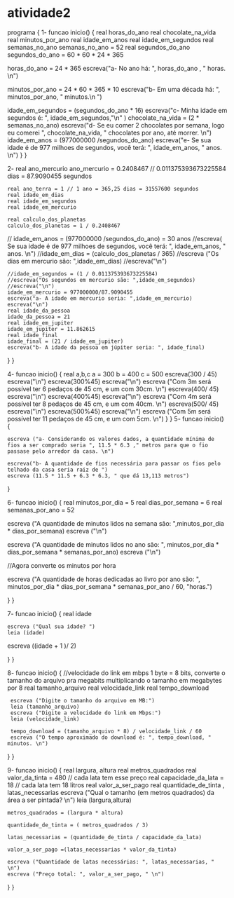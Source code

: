 # atividade2
programa { 
1-
funcao inicio()
 {
   real horas_do_ano
   real chocolate_na_vida
   real minutos_por_ano 
   real idade_em_anos
   real idade_em_segundos
   real semanas_no_ano
   semanas_no_ano = 52
   real segundos_do_ano 
   segundos_do_ano = 60 * 60 * 24 * 365
    
   horas_do_ano = 24 * 365
   escreva("a- No ano há: ", horas_do_ano , " horas. \n") 
  
   minutos_por_ano = 24 * 60 * 365 * 10
   escreva("b- Em uma década há: ", minutos_por_ano, " minutos.\n ") 
 
   idade_em_segundos = (segundos_do_ano * 16)
   escreva("c- Minha idade em segundos é: ", idade_em_segundos,"\n" ) 
   chocolate_na_vida = (2 * semanas_no_ano)
   escreva("d- Se eu comer 2 chocolates por semana, logo eu comerei ", chocolate_na_vida, " chocolates por ano, até morrer. \n")
   idade_em_anos = (977000000 /segundos_do_ano)
   escreva("e- Se sua idade é de 977 milhoes de segundos, você terá: ", idade_em_anos, " anos. \n")
  }
}

2-
   real ano_mercurio
    ano_mercurio = 0.2408467 // 0.011375393673225584 dias = 87.9090455 segundos
   
    real ano_terra = 1 // 1 ano = 365,25 dias = 31557600 segundos
    real idade_em_dias
    real idade_em_segundos
    real idade_em_mercurio
   
    real calculo_dos_planetas
    calculo_dos_planetas = 1 / 0.2408467
      
   // idade_em_anos = (977000000 /segundos_do_ano) = 30 anos 
   //escreva( Se sua idade é de 977 milhoes de segundos, você terá: ", idade_em_anos, " anos. \n")
    //idade_em_dias = (calculo_dos_planetas / 365)
    //escreva ("Os dias em mercurio são: ",idade_em_dias) 
    //escreva("\n")
    
    //idade_em_segundos = (1 / 0.011375393673225584)
    //escreva("Os segundos em mercurio são: ",idade_em_segundos)
    //escreva("\n")
    idade_em_mercurio = 977000000/87.9090455
    escreva("a- A idade em mercurio seria: ",idade_em_mercurio)
    escreva("\n")
    real idade_da_pessoa
    idade_da_pessoa = 21
    real idade_em_jupiter 
    idade_em_jupiter = 11.862615
    real idade_final
    idade_final = (21 / idade_em_jupiter)
    escreva("b- A idade da pessoa em júpiter seria: ", idade_final)
    
  }
}



4-
funcao inicio() {
  real a,b,c
 a = 300
 b = 400
 c = 500
 escreva(300 / 45) escreva("\n")
 escreva(300%45) escreva("\n")
 escreva ("Com 3m será possível ter 6 pedaços de 45 cm, e um com 30cm. \n")
 escreva(400/ 45) escreva("\n")
escreva(400%45) escreva("\n")
 escreva ("Com 4m será possível ter 8 pedaços de 45 cm, e um com 40cm. \n")
 escreva(500/ 45) escreva("\n")
escreva(500%45) escreva("\n")
 escreva ("Com 5m será possível ter 11 pedaços de 45 cm, e um com 5cm. \n")
  }
}
5-
funcao inicio() {
    
    escreva ("a- Considerando os valores dados, a quantidade mínima de fios a ser comprado seria ", 11.5 * 6.3 ," metros para que o fio passase pelo arredor da casa. \n")
    
    escreva("b- A quantidade de fios necessária para passar os fios pelo telhado da casa seria raiz de ")
    escreva (11.5 * 11.5 + 6.3 * 6.3, " que dá 13,113 metros")

  }

  6-
funcao inicio() {
   real minutos_por_dia = 5
   real dias_por_semana = 6
   real semanas_por_ano = 52

 escreva ("A quantidade de minutos lidos na semana são: ",minutos_por_dia * dias_por_semana) escreva ("\n")

 escreva ("A quantidade de minutos lidos no ano são: ", minutos_por_dia * dias_por_semana * semanas_por_ano) escreva ("\n")

 //Agora converte os minutos por hora 

  escreva ("A quantidade de horas dedicadas ao livro por ano são: ", minutos_por_dia * dias_por_semana * semanas_por_ano / 60, "horas.")




  }
}

7-
funcao inicio() {
   real idade

    escreva ("Qual sua idade? ")
    leia (idade)

   escreva ((idade + 1 )/ 2)


  }
}

8-
funcao inicio() {
     //velocidade do link em mbps 1 byte = 8 bits, converte o tamanho do arquivo pra megabits multiplicando o tamanho em megabytes por 8
     real tamanho_arquivo
     real velocidade_link
     real tempo_download

     escreva ("Digite o tamanho do arquivo em MB:")
     leia (tamanho_arquivo)
     escreva ("Digite a velocidade do link em Mbps:")
     leia (velocidade_link)

     tempo_download = (tamanho_arquivo * 8) / velocidade_link / 60
     escreva ("O tempo aproximado do download é: ", tempo_download, " minutos. \n")
  }
}

9-
 funcao inicio() {
    real largura, altura
    real metros_quadrados
    real valor_da_tinta = 480 // cada lata tem esse preço
    real capacidade_da_lata = 18 // cada lata tem 18 litros
    real valor_a_ser_pago
    real quantidade_de_tinta , latas_necessarias
    escreva ("Qual o tamanho (em metros quadrados) da área a ser pintada? \n")
    leia (largura,altura)

    metros_quadrados = (largura * altura)

    quantidade_de_tinta = ( metros_quadrados / 3)   

    latas_necessarias = (quantidade_de_tinta / capacidade_da_lata)

    valor_a_ser_pago =(latas_necessarias * valor_da_tinta)

    escreva ("Quantidade de latas necessárias: ", latas_necessarias, " \n")
    escreva ("Preço total: ", valor_a_ser_pago, " \n")




  }
}

